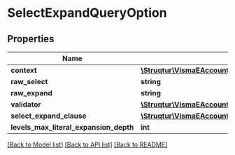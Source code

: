 # SelectExpandQueryOption

## Properties
Name | Type | Description | Notes
------------ | ------------- | ------------- | -------------
**context** | [**\Struqtur\VismaEAccounting\Model\ODataQueryContext**](ODataQueryContext.md) |  | [optional] 
**raw_select** | **string** |  | [optional] 
**raw_expand** | **string** |  | [optional] 
**validator** | [**\Struqtur\VismaEAccounting\Model\SelectExpandQueryValidator**](SelectExpandQueryValidator.md) |  | [optional] 
**select_expand_clause** | [**\Struqtur\VismaEAccounting\Model\SelectExpandClause**](SelectExpandClause.md) |  | [optional] 
**levels_max_literal_expansion_depth** | **int** |  | [optional] 

[[Back to Model list]](../README.md#documentation-for-models) [[Back to API list]](../README.md#documentation-for-api-endpoints) [[Back to README]](../README.md)


